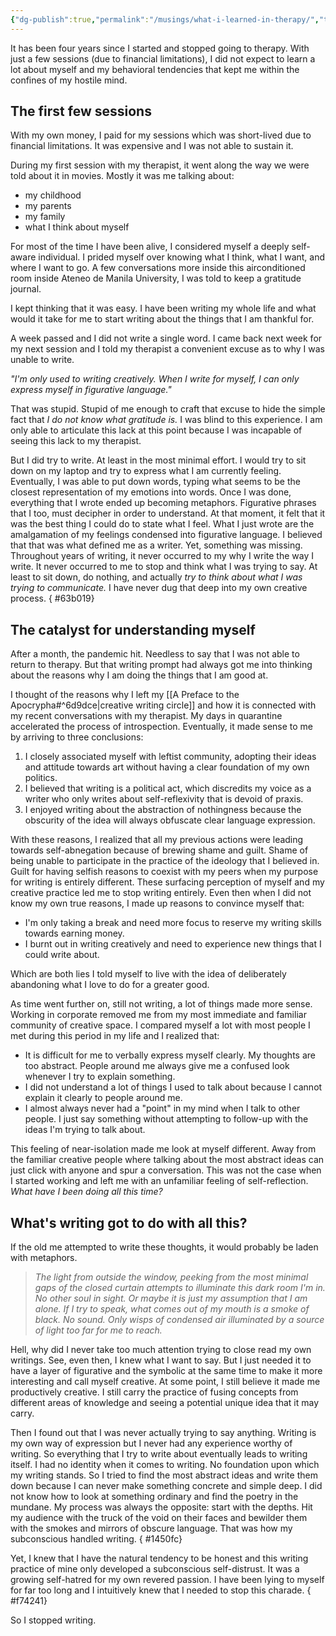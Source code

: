 ```yaml
---
{"dg-publish":true,"permalink":"/musings/what-i-learned-in-therapy/","tags":["self","therapy","writing"],"noteIcon":"","created":"2024-12-27"}
---
```


It has been four years since I started and stopped going to therapy. With just a few sessions (due to financial limitations), I did not expect to learn a lot about myself and my behavioral tendencies that kept me within the confines of my hostile mind.

## The first few sessions
With my own money, I paid for my sessions which was short-lived due to financial limitations. It was expensive and I was not able to sustain it. 

During my first session with my therapist, it went along the way we were told about it in movies. Mostly it was me talking about:
- my childhood
- my parents
- my family
- what I think about myself

For most of the time I have been alive, I considered myself a deeply self-aware individual. I prided myself over knowing what I think, what I want, and where I want to go. A few conversations more inside this airconditioned room inside Ateneo de Manila University, I was told to keep a gratitude journal. 

I kept thinking that it was easy. I have been writing my whole life and what would it take for me to start writing about the things that I am thankful for.

A week passed and I did not write a single word. I came back next week for my next session and I told my therapist a convenient excuse as to why I was unable to write.

*"I'm only used to writing creatively. When I write for myself, I can only express myself in figurative language."*

That was stupid. Stupid of me enough to craft that excuse to hide the simple fact that *I do not know what gratitude is.* I was blind to this experience. I am only able to articulate this lack at this point because I was incapable of seeing this lack to my therapist.

But I did try to write. At least in the most minimal effort. I would try to sit down on my laptop and try to express what I am currently feeling. Eventually, I was able to put down words, typing what seems to be the closest representation of my emotions into words. Once I was done, everything that I wrote ended up becoming metaphors. Figurative phrases that I too, must decipher in order to understand. At that moment, it felt that it was the best thing I could do to state what I feel. What I just wrote are the amalgamation of my feelings condensed into figurative language. I believed that that was what defined me as a writer. Yet, something was missing. Throughout years of writing, it never occurred to my why I write the way I write. It never occurred to me to stop and think what I was trying to say. At least to sit down, do nothing, and actually *try to think about what I was trying to communicate.* I have never dug that deep into my own creative process.
{ #63b019}

## The catalyst for understanding myself
After a month, the pandemic hit. Needless to say that I was not able to return to therapy. But that writing prompt had always got me into thinking about the reasons why I am doing the things that I am good at.

I thought of the reasons why I left my [[A Preface to the Apocrypha#^6d9dce\|creative writing circle]] and how it is connected with my recent conversations with my therapist. My days in quarantine accelerated the process of introspection. Eventually, it made sense to me by arriving to three conclusions:

1. I closely associated myself with leftist community, adopting their ideas and attitude towards art without having a clear foundation of my own politics.
2. I believed that writing is a political act, which discredits my voice as a writer who only writes about self-reflexivity that is devoid of praxis.
3. I enjoyed writing about the abstraction of nothingness because the obscurity of the idea will always obfuscate clear language expression.

With these reasons, I realized that all my previous actions were leading towards self-abnegation because of brewing shame and guilt. Shame of being unable to participate in the practice of the ideology that I believed in. Guilt for having selfish reasons to coexist with my peers when my purpose for writing is entirely different. These surfacing perception of myself and my creative practice led me to stop writing entirely. Even then when I did not know my own true reasons, I made up reasons to convince myself that:

- I'm only taking a break and need more focus to reserve my writing skills towards earning money.
- I burnt out in writing creatively and need to experience new things that I could write about.

Which are both lies I told myself to live with the idea of deliberately abandoning what I love to do for a greater good.

As time went further on, still not writing, a lot of things made more sense. Working in corporate removed me from my most immediate and familiar community of creative space. I compared myself a lot with most people I met during this period in my life and I realized that:

- It is difficult for me to verbally express myself clearly. My thoughts are too abstract. People around me always give me a confused look whenever I try to explain something.
- I did not understand a lot of things I used to talk about because I cannot explain it clearly to people around me.
- I almost always never had a "point" in my mind when I talk to other people. I just say something without attempting to follow-up with the ideas I'm trying to talk about.

This feeling of near-isolation made me look at myself different. Away from the familiar creative people where talking about the most abstract ideas can just click with anyone and spur a conversation. This was not the case when I started working and left me with an unfamiliar feeling of self-reflection. *What have I been doing all this time?*

## What's writing got to do with all this?
If the old me attempted to write these thoughts, it would probably be laden with metaphors.

> *The light from outside the window, peeking from the most minimal gaps of the closed curtain attempts to illuminate this dark room I'm in. No other soul in sight. Or maybe it is just my assumption that I am alone. If I try to speak, what comes out of my mouth is a smoke of black. No sound. Only wisps of condensed air illuminated by a source of light too far for me to reach.*

Hell, why did I never take too much attention trying to close read my own writings. See, even then, I knew what I want to say. But I just needed it to have a layer of figurative and the symbolic at the same time to make it more interesting and call myself creative. At some point, I still believe it made me productively creative. I still carry the practice of fusing concepts from different areas of knowledge and seeing a potential unique idea that it may carry.

Then I found out that I was never actually trying to say anything. Writing is my own way of expression but I never had any experience worthy of writing. So everything that I try to write about eventually leads to writing itself. I had no identity when it comes to writing. No foundation upon which my writing stands. So I tried to find the most abstract ideas and write them down because I can never make something concrete and simple deep. I did not know how to look at something ordinary and find the poetry in the mundane. My process was always the opposite: start with the depths. Hit my audience with the truck of the void on their faces and bewilder them with the smokes and mirrors of obscure language. That was how my subconscious handled writing.
{ #1450fc}


Yet, I knew that I have the natural tendency to be honest and this writing practice of mine only developed a subconscious self-distrust. It was a growing self-hatred for my own revered passion. I have been lying to myself for far too long and I intuitively knew that I needed to stop this charade.
{ #f74241}


So I stopped writing.
